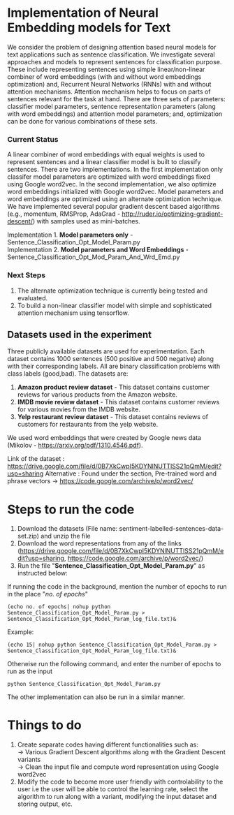# Implementation of Neural Embedding models for Text

We consider the problem of designing attention based neural models for text applications such as sentence classification. We investigate several approaches and models to represent sentences for classification purpose. These include representing sentences using simple linear/non-linear combiner of word embeddings (with and without word embeddings optimization) and, Recurrent Neural Networks (RNNs) with and without attention mechanisms. Attention mechanism helps to focus on parts of sentences relevant for the task at hand. There are three sets of parameters: classifier model parameters, sentence representation parameters (along with word embeddings) and attention model parameters; and, optimization can be done for various combinations of these sets.

### Current Status

A linear combiner of word embeddings with equal weights is used to represent sentences and a linear classifier model is built to classify sentences. There are two implementations. In the first implementation only classifer model parameters are optimized with word embeddings fixed using Google word2vec. In the second implementation, we also optimize word embeddings initialized with Google word2vec. Model parameters and word embeddings are optimized using an alternate optimization technique. We have implemented several popular gradient descent based algorithms (e.g., momentum, RMSProp, AdaGrad - http://ruder.io/optimizing-gradient-descent/) with samples used as mini-batches. 

Implementation 1. **Model parameters only** - Sentence_Classification_Opt_Model_Param.py </br>
Implementation 2. **Model parameters and Word Embeddings** - Sentence_Classification_Opt_Mod_Param_And_Wrd_Emd.py </br>

### Next Steps

1. The alternate optimization technique is currently being tested and evaluated.
2. To build a non-linear classifier model with simple and sophisticated attention mechanism using tensorflow.

## Datasets used in the experiment

Three publicly available datasets are used for experimentation. Each dataset contains 1000 sentences (500 positive and 500 negative) along with their corresponding labels. All are binary classification problems with class labels (good,bad). The datasets are:

1. **Amazon product review dataset** - This dataset contains customer reviews for various products from the Amazon website. </br>
2. **IMDB movie review dataset** - This dataset contains customer reviews for various movies from the IMDB website. </br>
3. **Yelp restaurant review dataset** - This dataset contains reviews of customers for restaurants from the yelp website.</br>

We used word embeddings that were created by Google news data (Mikolov - https://arxiv.org/pdf/1310.4546.pdf).

Link of the dataset : https://drive.google.com/file/d/0B7XkCwpI5KDYNlNUTTlSS21pQmM/edit?usp=sharing
Alternative : Found under the section, Pre-trained word and phrase vectors -> https://code.google.com/archive/p/word2vec/

# Steps to run the code

1. Download the datasets (File name: sentiment-labelled-sentences-data-set.zip) and unzip the file
2. Download the word representations from any of the links (https://drive.google.com/file/d/0B7XkCwpI5KDYNlNUTTlSS21pQmM/edit?usp=sharing, https://code.google.com/archive/p/word2vec/)
3. Run the file "**Sentence_Classification_Opt_Model_Param.py**" as instructed below:

If running the code in the background, mention the number of epochs to run in the place "*no. of epochs*"

```
(echo no. of epochs| nohup python Sentence_Classification_Opt_Model_Param.py > Sentence_Classification_Opt_Model_Param_log_file.txt)&
```
Example:
```
(echo 15| nohup python Sentence_Classification_Opt_Model_Param.py > Sentence_Classification_Opt_Model_Param_log_file.txt)&
```

Otherwise run the following command, and enter the number of epochs to run as the input
```
python Sentence_Classification_Opt_Model_Param.py
```

The other implementation can also be run in a similar manner.

# Things to do

1. Create separate codes having different functionalities such as: </br>
  -> Various Gradient Descent algorithms along with the Gradient Descent variants </br>
  -> Clean the input file and compute word representation using Google word2vec </br>
2. Modify the code to become more user friendly with controlability to the user i.e the user will be able to control the learning rate, select the algorithm to run along with a variant, modifying the input dataset and storing output, etc.

